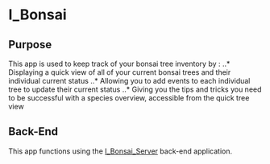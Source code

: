# I_Bonsai
## Purpose
This app is used to keep track of your bonsai tree inventory by :
..* Displaying a quick view of all of your current bonsai trees and their individual current status
..* Allowing you to add events to each individual tree to update their current status
..* Giving you the tips and tricks you need to be successful with a species overview, accessible from the quick tree view

## Back-End
This app functions using the [I_Bonsai_Server](https://github.com/KadenHansen/I_Bonsai_Server) back-end application.
